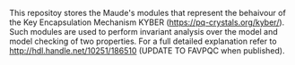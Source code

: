 This repositoy stores the Maude's modules that represent the behaivour of the Key Encapsulation Mechanism KYBER (https://pq-crystals.org/kyber/). Such modules are used to perform invariant analysis over the model and model checking of two properties. For a full detailed explanation refer to http://hdl.handle.net/10251/186510 (UPDATE TO FAVPQC when published).
